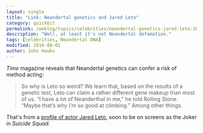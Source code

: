 ```yaml
---
layout: single
title: "Link: Neandertal genetics and Jared Leto"
category: quickbit
permalink: /weblog/topics/celebrities/neandertal-genetics-jared-leto-2016.html
description: "Well, at least it's not Neandertal defamation."
tags: [celebrities, Neandertal DNA]
modified: 2016-08-01
author: John Hawks
---
```


<em>Time</em> magazine reveals that Neandertal genetics can confer a risk of method acting:

<blockquote>So why is Leto so weird? We learn that, based on the results of a genetic test, Leto can claim a rather different gene makeup than most of us. “I have a lot of Neanderthal in me,” he told Rolling Stone. “Maybe that’s why I’m so good at climbing.” Among other things.</blockquote>

That's from a <a href="http://time.com/4427272/a-brief-history-of-things-modern-neanderthal-jared-leto-has-done-to-get-in-character/">profile of actor Jared Leto</a>, soon to be on screens as the Joker in <em>Suicide Squad</em>. 
